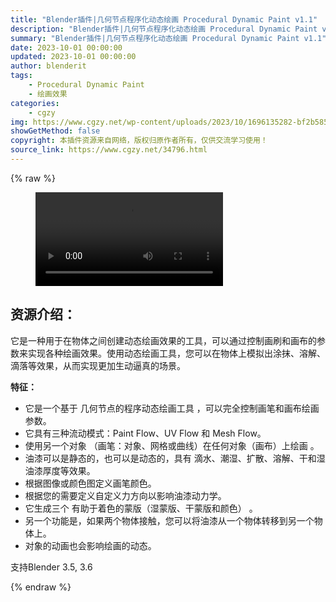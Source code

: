 ```yaml
---
title: "Blender插件|几何节点程序化动态绘画 Procedural Dynamic Paint v1.1"
description: "Blender插件|几何节点程序化动态绘画 Procedural Dynamic Paint v1.1"
summary: "Blender插件|几何节点程序化动态绘画 Procedural Dynamic Paint v1.1"
date: 2023-10-01 00:00:00
updated: 2023-10-01 00:00:00
author: blenderit
tags: 
    - Procedural Dynamic Paint
    - 绘画效果
categories:
    - cgzy
img: https://www.cgzy.net/wp-content/uploads/2023/10/1696135282-bf2b585aaeb7a04.webp
showGetMethod: false
copyright: 本插件资源来自网络，版权归原作者所有，仅供交流学习使用！
source_link: https://www.cgzy.net/34796.html
---
```


{% raw %}
<figure class="wp-block-video aligncenter"><video controls src="http://cloud.video.taobao.com/play/u/null/p/1/e/6/t/1/429626968257.mp4"></video></figure><div class="wp-block-pandastudio-title"><div class="title_style_01"><h2 id="h2-0">资源介绍：</h2></div></div><p class="is-style-text-indent-2em">它是一种用于在物体之间创建动态绘画效果的工具，可以通过控制画刷和画布的参数来实现各种绘画效果。使用动态绘画工具，您可以在物体上模拟出涂抹、溶解、滴落等效果，从而实现更加生动逼真的场景。</p><p><strong>特征：</strong></p><ul>
<li>它是一个基于 几何节点的程序动态绘画工具 ，可以完全控制画笔和画布绘画参数。</li>



<li>它具有三种流动模式：Paint Flow、UV Flow 和 Mesh Flow。</li>



<li>使用另一个对象 （画笔：对象、网格或曲线）在任何对象（画布）上绘画 。</li>



<li>油漆可以是静态的，也可以是动态的，具有 滴水、潮湿、扩散、溶解、干和湿油漆厚度等效果。</li>



<li>根据图像或颜色图定义画笔颜色。</li>



<li>根据您的需要定义自定义力方向以影响油漆动力学。</li>



<li>它生成三个 有助于着色的蒙版（湿蒙版、干蒙版和颜色） 。</li>



<li>另一个功能是，如果两个物体接触，您可以将油漆从一个物体转移到另一个物体上。</li>



<li>对象的动画也会影响绘画的动态。</li>
</ul><div class="wp-block-pandastudio-tips"><div class="tip success "><p>支持Blender 3.5, 3.6</p>
</div></div>
<div style="display: none">cgzy</div>
{% endraw %}